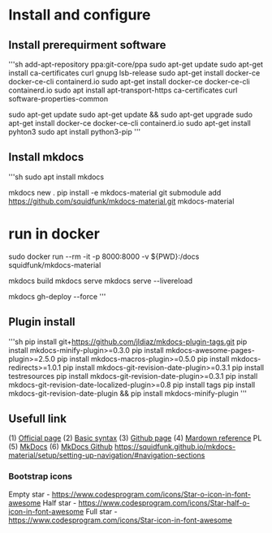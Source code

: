 # Install and configure 

## Install prerequirment software

'''sh
add-apt-repository ppa:git-core/ppa
sudo apt-get update
sudo apt-get install     ca-certificates     curl     gnupg     lsb-release
sudo apt-get install docker-ce docker-ce-cli containerd.io
sudo apt-get install docker-ce docker-ce-cli containerd.io
sudo apt install apt-transport-https ca-certificates curl software-properties-common

sudo apt-get update
sudo apt-get update && sudo apt-get upgrade
sudo apt-get install docker-ce docker-ce-cli containerd.io
sudo apt-get install pyhton3
sudo apt install python3-pip
'''

## Install mkdocs
'''sh
sudo apt install mkdocs

mkdocs new .
pip install -e mkdocs-material
git submodule add https://github.com/squidfunk/mkdocs-material.git mkdocs-material

# run in docker
sudo docker run --rm -it -p 8000:8000 -v ${PWD}:/docs squidfunk/mkdocs-material

mkdocs build
mkdocs serve
mkdocs serve --livereload

mkdocs gh-deploy --force
'''

## Plugin install
'''sh
pip install git+https://github.com/jldiaz/mkdocs-plugin-tags.git
pip install mkdocs-minify-plugin>=0.3.0
pip install mkdocs-awesome-pages-plugin>=2.5.0
pip install mkdocs-macros-plugin>=0.5.0
pip install mkdocs-redirects>=1.0.1
pip install mkdocs-git-revision-date-plugin>=0.3.1
pip install testresources
pip install mkdocs-git-revision-date-plugin>=0.3.1
pip install mkdocs-git-revision-date-localized-plugin>=0.8
pip install tags
pip install mkdocs-git-revision-date-plugin && pip install mkdocs-minify-plugin
'''

## Usefull link

(1) [Official page](https://www.markdownguide.org/getting-started/)
(2) [Basic syntax](https://www.markdownguide.org/basic-syntax/)
(3) [Github page](https://docs.github.com/en/get-started/writing-on-github/getting-started-with-writing-and-formatting-on-github/basic-writing-and-formatting-syntax)
(4) [Mardown reference](https://docs.microsoft.com/pl-pl/contribute/markdown-reference) PL
(5) [MkDocs](https://www.mkdocs.org/)
(6) [MkDocs Github](https://squidfunk.github.io/mkdocs-material/getting-started/)
https://squidfunk.github.io/mkdocs-material/setup/setting-up-navigation/#navigation-sections


### Bootstrap icons

Empty star - https://www.codesprogram.com/icons/Star-o-icon-in-font-awesome
Half star  - https://www.codesprogram.com/icons/Star-half-o-icon-in-font-awesome
Full star  - https://www.codesprogram.com/icons/Star-icon-in-font-awesome

<i class="fa fa-star" style="font-size:12px"></i>
<i class="fa fa-star-o" style="font-size:12px"></i>
<i class="fa fa-star-half-o" style="font-size:12px"></i>
<i class="fa fa-star-half-o fa-spin" style="font-size:12px"></i>